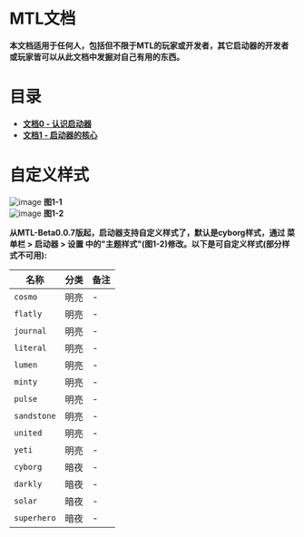 # MTL文档
**本文档适用于任何人，包括但不限于MTL的玩家或开发者，其它启动器的开发者或玩家皆可以从此文档中发掘对自己有用的东西。**

# 目录
* **[文档0 - 认识启动器]()**
* **[文档1 - 启动器的核心]()**

# 自定义样式

![image](https://github.com/Buelie/MinecraftTechLauncher/assets/111875719/3de223ee-dcfa-428a-87f4-4c5a3d766edd)
**图1-1**<br>
![image](https://github.com/Buelie/MinecraftTechLauncher/assets/111875719/6f320b54-1602-47ef-a00a-13f58fb66245)
**图1-2**<br>

**从MTL-Beta0.0.7版起，启动器支持自定义样式了，默认是cyborg样式，通过 菜单栏 > 启动器 > 设置 中的"主题样式"(图1-2)修改。以下是可自定义样式(部分样式不可用):**

| 名称 | 分类 | 备注 |
| --- | --- | --- |
| `cosmo` | 明亮 | - |
| `flatly` | 明亮 | - |
| `journal` | 明亮 | - |
| `literal` | 明亮 | - |
| `lumen` | 明亮 | - |
| `minty` | 明亮 | - |
| `pulse` | 明亮 | - |
| `sandstone` | 明亮 | - |
| `united` | 明亮 | - |
| `yeti` | 明亮 | - |
| `cyborg` | 暗夜 | - |
| `darkly` | 暗夜 | - |
| `solar` | 暗夜 | - |
| `superhero` | 暗夜 | - |
